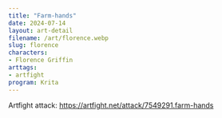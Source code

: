 ```yaml
---
title: "Farm-hands"
date: 2024-07-14
layout: art-detail
filename: /art/florence.webp
slug: florence
characters:
- Florence Griffin
arttags:
- artfight
program: Krita
---
```

Artfight attack: https://artfight.net/attack/7549291.farm-hands
